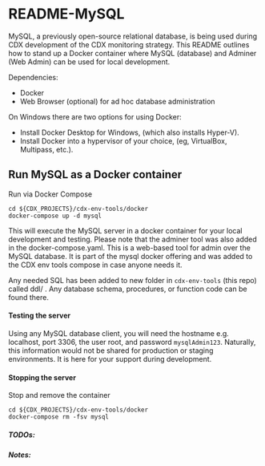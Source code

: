 # README-MySQL
MySQL, a previously open-source relational database, is being used during CDX 
development of the CDX monitoring strategy. This README outlines how to stand 
up a Docker container where MySQL (database) and Adminer (Web Admin) can be 
used for local development.

Dependencies:
- Docker
- Web Browser (optional) for ad hoc database administration

On Windows there are two options for using Docker:
- Install Docker Desktop for Windows, (which also installs Hyper-V).
- Install Docker into a hypervisor of your choice, (eg, VirtualBox, Multipass, 
etc.).

## Run MySQL as a Docker container

Run via Docker Compose
```
cd ${CDX_PROJECTS}/cdx-env-tools/docker
docker-compose up -d mysql
```

This will execute the MySQL server in a docker container for your local 
development and testing. Please note that the adminer tool was also added in 
the docker-compose.yaml. This is a web-based tool for admin over the MySQL 
database. It is part of the mysql docker offering and was added to the CDX 
env tools compose in case anyone needs it.

Any needed SQL has been added to new folder in `cdx-env-tools` (this repo) 
called ddl/ . Any database schema, procedures, or function code can be found 
there.

#### Testing the server
Using any MySQL database client, you will need the hostname e.g. localhost, 
port 3306, the user root, and password `mysqlAdmin123`. Naturally, this 
information would not be shared for production or staging environments. It is 
here for your support during development.

#### Stopping the server

Stop and remove the container
```
cd ${CDX_PROJECTS}/cdx-env-tools/docker
docker-compose rm -fsv mysql
```

##### TODOs:
##### Notes:

